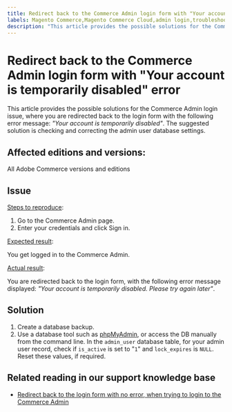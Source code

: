 ```yaml
---
title: Redirect back to the Commerce Admin login form with "Your account is temporarily disabled" error
labels: Magento Commerce,Magento Commerce Cloud,admin login,troubleshooting,Adobe Commerce,cloud infrastructure
description: "This article provides the possible solutions for the Commerce Admin login issue, where you are redirected back to the login form with the following error message: *"Your account is temporarily disabled"*. The suggested solution is checking and correcting the admin user database settings."
---
```


# Redirect back to the Commerce Admin login form with "Your account is temporarily disabled" error

This article provides the possible solutions for the Commerce Admin login issue, where you are redirected back to the login form with the following error message: *"Your account is temporarily disabled"*. The suggested solution is checking and correcting the admin user database settings.

## Affected editions and versions:

All Adobe Commerce versions and editions

## Issue

<ins>Steps to reproduce</ins>:

1. Go to the Commerce Admin page.
1. Enter your credentials and click Sign in.

<ins>Expected result</ins>:

You get logged in to the Commerce Admin.

<ins>Actual result</ins>:

You are redirected back to the login form, with the following error message displayed: *"Your account is temporarily disabled. Please try again later"*.

## Solution

1. Create a database backup.
1. Use a database tool such as [phpMyAdmin](https://devdocs.magento.com/guides/v2.2/install-gde/prereq/optional.html#install-optional-phpmyadmin), or access the DB manually from the command line. In the `admin_user` database table, for your admin user record, check if `is_active` is set to "`1`" and `lock_expires` is `NULL`. Reset these values, if required.

## Related reading in our support knowledge base

* [Redirect back to the login form with no error, when trying to login to the Commerce Admin](https://support.magento.com/hc/en-us/articles/360028606711)
